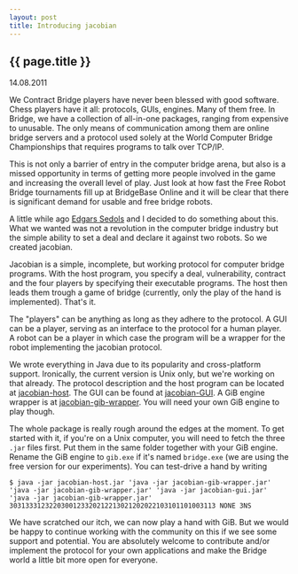 ```yaml
---
layout: post
title: Introducing jacobian
---
```


## {{ page.title }}
<time>14.08.2011</time>

We Contract Bridge players have never been blessed with good software.
Chess players have it all: protocols, GUIs, engines. Many of them free. In Bridge,
we have a collection of all-in-one packages, ranging from expensive to unusable. The only
means of communication among them are online bridge servers and a protocol used solely at the
World Computer Bridge Championships that requires programs to talk over TCP/IP.

This is not only a barrier of entry in the computer bridge arena, but also is a missed
opportunity in terms of getting more people involved in the game and increasing the overall
level of play. Just look at how fast the Free Robot Bridge tournaments fill up at BridgeBase
Online and it will be clear that there is significant demand for usable and free bridge robots.

A little while ago [Edgars Sedols](http://sedols.com) and I decided to do something about this.
What we wanted was not a revolution in the computer bridge industry but the simple ability to
set a deal and declare it against two robots. So we created jacobian.

Jacobian is a simple, incomplete, but working protocol for computer bridge programs.
With the host program, you specify a deal, vulnerability, contract and the four players by
specifying their executable programs. The host then leads them trough a game of bridge
(currently, only the play of the hand is implemented). That's it.

The "players" can be anything as long as they adhere to the protocol. A GUI can be a player,
serving as an interface to the protocol for a human player. A robot can be a player in which
case the program will be a wrapper for the robot implementing the jacobian protocol.

We wrote everything in Java due to its popularity and cross-platform support. Ironically,
the current version is Unix only, but we're working on that already. The protocol description and the host program can be located at [jacobian-host](https://github.com/Pet3ris/jacobian-host).
The GUI can be found at [jacobian-GUI](https://github.com/Sedols/jacobian-GUI).
A GiB engine wrapper is at
[jacobian-gib-wrapper](https://github.com/Pet3ris/jacobian-gib-wrapper). You will need your own
GiB engine to play though.

The whole package is really rough around the edges at the moment. To get started with it, if
you're on a Unix computer, you will need to fetch the three `.jar` files first. Put them in the
same folder together with your GiB engine. Rename the GiB engine to `gib.exe` if it's named
`bridge.exe` (we are using the free version for our experiments). You can test-drive a hand by
writing

    $ java -jar jacobian-host.jar 'java -jar jacobian-gib-wrapper.jar' 'java -jar jacobian-gib-wrapper.jar' 'java -jar jacobian-gui.jar' 'java -jar jacobian-gib-wrapper.jar' 3031333123220300123320212213021202022103101101003113 NONE 3NS

We have scratched our itch, we can now play a hand with GiB. But we would be happy to continue
working with the community on this if we see some support and potential. You are absolutely
welcome to contribute and/or implement the protocol for your own applications and make the Bridge
world a little bit more open for everyone.
